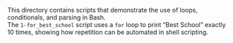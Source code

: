 This directory contains scripts that demonstrate the use of loops, conditionals, and parsing in Bash.  
The `1-for_best_school` script uses a `for` loop to print “Best School” exactly 10 times, showing how repetition can be automated in shell scripting.
